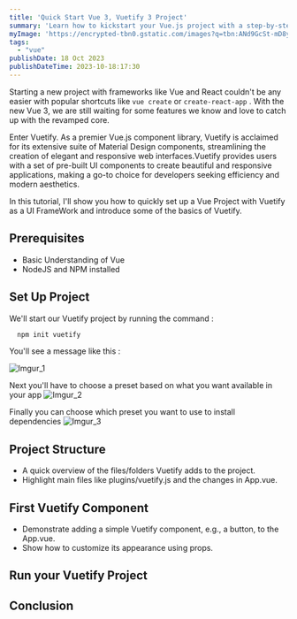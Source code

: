```yaml
---
title: 'Quick Start Vue 3, Vuetify 3 Project'
summary: 'Learn how to kickstart your Vue.js project with a step-by-step guide to building a Vue application with command line shortcuts'
myImage: 'https://encrypted-tbn0.gstatic.com/images?q=tbn:ANd9GcSt-mD8yJm2YRM3ls1pbiXAEJ_eoLN47IgW8w&usqp=CAU'
tags:
  - "vue"
publishDate: 18 Oct 2023
publishDateTime: 2023-10-18:17:30
---
```


Starting a new project with frameworks like Vue and React couldn't be any easier with popular shortcuts like `vue create` or `create-react-app` . With the new Vue 3, we are still waiting for some features we know and love to catch up with the revamped core.

Enter Vuetify. As a premier Vue.js component library, Vuetify is acclaimed for its extensive suite of Material Design components, streamlining the creation of elegant and responsive web interfaces.Vuetify provides users with a set of pre-built UI components to create beautiful and responsive applications, making a go-to choice for developers seeking efficiency and modern aesthetics. 

In this tutorial, I'll show you how to quickly set up a Vue Project with Vuetify as a UI FrameWork and introduce some of the basics of Vuetify.

## Prerequisites 

- Basic Understanding of Vue
- NodeJS and NPM installed 

## Set Up Project

We'll start our Vuetify project by running the command : 

```bash
  npm init vuetify
```

You'll see a message like this : 

![Imgur_1](https://i.imgur.com/avyri9S.png)

Next you'll have to choose a preset based on what you want available in your app
![Imgur_2](https://i.imgur.com/YeggS2X.png)

Finally you can choose which preset you want to use to install dependencies 
![Imgur_3](https://i.imgur.com/SXZEoh5.png)

## Project Structure 

- A quick overview of the files/folders Vuetify adds to the project.
- Highlight main files like plugins/vuetify.js and the changes in App.vue.

## First Vuetify Component

- Demonstrate adding a simple Vuetify component, e.g., a button, to the App.vue.
- Show how to customize its appearance using props.

## Run your Vuetify Project


## Conclusion